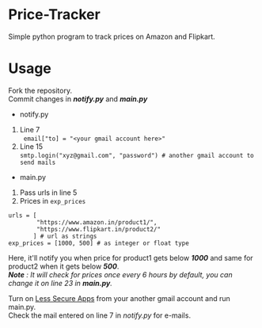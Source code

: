 # Price-Tracker
Simple python program to track prices on Amazon and Flipkart.

# Usage
Fork the repository.\
Commit changes in ***notify.py*** and ***main.py***
- notify.py
1) Line 7\
``` email["to] = "<your gmail account here>"```
2) Line 15\
```smtp.login("xyz@gmail.com", "password") # another gmail account to send mails```
- main.py
1) Pass urls in line 5
2) Prices in ```exp_prices```
```
urls = [
        "https://www.amazon.in/product1/",
        "https://www.flipkart.in/product2/"
       ] # url as strings
exp_prices = [1000, 500] # as integer or float type
```
Here, it'll notify you when price for product1 gets below ***1000*** and same for product2 when it gets below ***500***.\
***Note*** *: It will check for prices once every 6 hours by default, you can change it on line 23 in **main.py**.*

Turn on [Less Secure Apps](https://myaccount.google.com/lesssecureapps) from your another gmail account and run main.py.\
Check the mail entered on line 7 in *notify.py* for e-mails.

